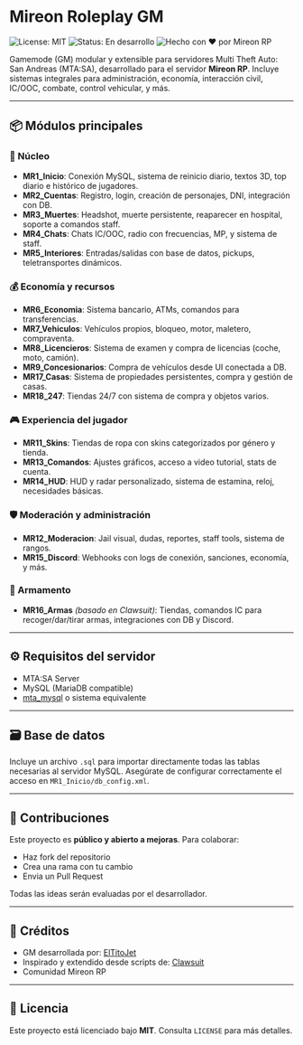 # Mireon Roleplay GM

![License: MIT](https://img.shields.io/badge/License-MIT-blue.svg)
![Status: En desarrollo](https://img.shields.io/badge/status-en%20desarrollo-yellow)
![Hecho con ❤️ por Mireon RP](https://img.shields.io/badge/made%20with-%E2%9D%A4-red)

Gamemode (GM) modular y extensible para servidores Multi Theft Auto: San Andreas (MTA:SA), desarrollado para el servidor **Mireon RP**. Incluye sistemas integrales para administración, economía, interacción civil, IC/OOC, combate, control vehicular, y más.

---

## 📦 Módulos principales

### 🔧 Núcleo
- **MR1_Inicio**: Conexión MySQL, sistema de reinicio diario, textos 3D, top diario e histórico de jugadores.
- **MR2_Cuentas**: Registro, login, creación de personajes, DNI, integración con DB.
- **MR3_Muertes**: Headshot, muerte persistente, reaparecer en hospital, soporte a comandos staff.
- **MR4_Chats**: Chats IC/OOC, radio con frecuencias, MP, y sistema de staff.
- **MR5_Interiores**: Entradas/salidas con base de datos, pickups, teletransportes dinámicos.

### 💰 Economía y recursos
- **MR6_Economia**: Sistema bancario, ATMs, comandos para transferencias.
- **MR7_Vehiculos**: Vehículos propios, bloqueo, motor, maletero, compraventa.
- **MR8_Licencieros**: Sistema de examen y compra de licencias (coche, moto, camión).
- **MR9_Concesionarios**: Compra de vehículos desde UI conectada a DB.
- **MR17_Casas**: Sistema de propiedades persistentes, compra y gestión de casas.
- **MR18_247**: Tiendas 24/7 con sistema de compra y objetos varios.

### 🎮 Experiencia del jugador
- **MR11_Skins**: Tiendas de ropa con skins categorizados por género y tienda.
- **MR13_Comandos**: Ajustes gráficos, acceso a video tutorial, stats de cuenta.
- **MR14_HUD**: HUD y radar personalizado, sistema de estamina, reloj, necesidades básicas.

### 🛡️ Moderación y administración
- **MR12_Moderacion**: Jail visual, dudas, reportes, staff tools, sistema de rangos.
- **MR15_Discord**: Webhooks con logs de conexión, sanciones, economía, y más.

### 🔫 Armamento
- **MR16_Armas** *(basado en Clawsuit)*: Tiendas, comandos IC para recoger/dar/tirar armas, integraciones con DB y Discord.

---

## ⚙️ Requisitos del servidor
- MTA:SA Server
- MySQL (MariaDB compatible)
- [mta_mysql](https://community.multitheftauto.com/index.php?p=resources&s=details&id=236) o sistema equivalente

---

## 🗃️ Base de datos

Incluye un archivo `.sql` para importar directamente todas las tablas necesarias al servidor MySQL. Asegúrate de configurar correctamente el acceso en `MR1_Inicio/db_config.xml`.

---

## 🤝 Contribuciones

Este proyecto es **público y abierto a mejoras**. Para colaborar:

- Haz fork del repositorio
- Crea una rama con tu cambio
- Envia un Pull Request

Todas las ideas serán evaluadas por el desarrollador.

---

## 👤 Créditos

- GM desarrollada por: [ElTitoJet](https://github.com/ElTitoJet)
- Inspirado y extendido desde scripts de: [Clawsuit](https://github.com/clawsuit)
- Comunidad Mireon RP

---

## 📄 Licencia

Este proyecto está licenciado bajo **MIT**. Consulta `LICENSE` para más detalles.
